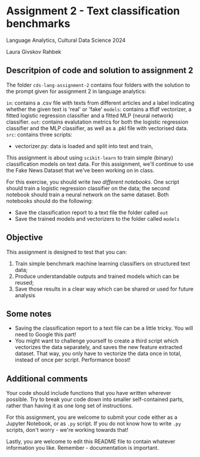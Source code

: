 # Assignment 2 - Text classification benchmarks
Language Analytics, Cultural Data Science 2024 

Laura Givskov Rahbek 

## Descritpion of code and solution to assignment 2
The folder ```cds-lang-assignment-2``` contains four folders with the solution to the prompt given for assignment 2 in language analytics: 

```in```: contains a .csv file with texts from different articles and a label indicating whether the given text is 'real' or 'fake'
```models```: contains a tfidf vectorizer, a fitted logistic regression classifier and a fitted MLP (neural network) classifier. 
```out```: contains evalutation metrics for both the logistic regression classifier and the MLP classifier, as well as a .pkl file with vectorised data. 
```src```: contains three scripts:
- vectorizer.py: data is loaded and split into test and train, 




This assignment is about using ```scikit-learn``` to train simple (binary) classification models on text data. For this assignment, we'll continue to use the Fake News Dataset that we've been working on in class.

For this exercise, you should write *two different notebooks*. One script should train a logistic regression classifier on the data; the second notebook should train a neural network on the same dataset. Both notebooks should do the following:

- Save the classification report to a text file the folder called ```out```
- Save the trained models and vectorizers to the folder called ```models```

## Objective

This assignment is designed to test that you can:

1. Train simple benchmark machine learning classifiers on structured text data;
2. Produce understandable outputs and trained models which can be reused;
3. Save those results in a clear way which can be shared or used for future analysis

## Some notes

- Saving the classification report to a text file can be a little tricky. You will need to Google this part!
- You might want to challenge yourself to create a third script which vectorizes the data separately, and saves the new feature extracted dataset. That way, you only have to vectorize the data once in total, instead of once per script. Performance boost!

## Additional comments

Your code should include functions that you have written wherever possible. Try to break your code down into smaller self-contained parts, rather than having it as one long set of instructions.

For this assignment, you are welcome to submit your code either as a Jupyter Notebook, or as ```.py``` script. If you do not know how to write ```.py``` scripts, don't worry - we're working towards that!

Lastly, you are welcome to edit this README file to contain whatever information you like. Remember - documentation is important.
